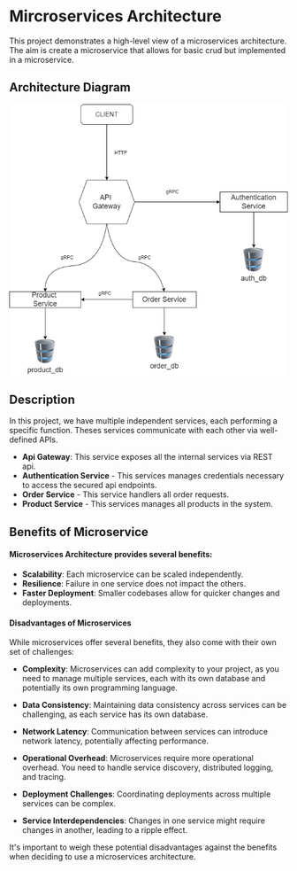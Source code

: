 # Mircroservices Architecture 

This project demonstrates a high-level view of a microservices architecture. 
The aim is create a microservice that allows for basic crud but implemented in a microservice. 

## Architecture Diagram 

![Microservices Architecture Diagram](./architecture.png)

## Description 
In this project, we have multiple independent services, each performing a specific function. Theses services communicate with each other via well-defined APIs.

- **Api Gateway**: This service exposes all the internal services via REST api.
- **Authentication Service** - This services manages credentials necessary to access the secured api endpoints. 
- **Order Service** - This service handlers all order requests. 
- **Product Service** - This services manages all products in the system.

## Benefits of Microservice 

#### Microservices Architecture provides several benefits: 

- **Scalability**: Each microservice can be scaled independently.
- **Resilience**: Failure in one service does not impact the others.
- **Faster Deployment**: Smaller codebases allow for quicker changes and deployments.

#### Disadvantages of Microservices

While microservices offer several benefits, they also come with their own set of challenges:

- **Complexity**: Microservices can add complexity to your project, as you need to manage multiple services, each with its own database and potentially its own programming language.

- **Data Consistency**: Maintaining data consistency across services can be challenging, as each service has its own database.

- **Network Latency**: Communication between services can introduce network latency, potentially affecting performance.

- **Operational Overhead**: Microservices require more operational overhead. You need to handle service discovery, distributed logging, and tracing.

- **Deployment Challenges**: Coordinating deployments across multiple services can be complex.

- **Service Interdependencies**: Changes in one service might require changes in another, leading to a ripple effect.

It's important to weigh these potential disadvantages against the benefits when deciding to use a microservices architecture.
